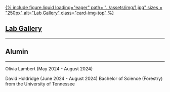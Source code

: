 <div class="container">
  <div class="row row-cols-1 row-cols-md-3">
    <div class="col">
      <a href="/gallery/">
        <div class="card h-100 hoverable">
            {%
              include figure.liquid
              loading="eager"
              path= "../assets/img/1.jpg"
              sizes = "250px"
              alt="Lab Gallery"
              class="card-img-top"
            %}
          <div class="card-body">
            <h2 class="card-title">Lab Gallery</h2>
          </div>
        </div>
      </a>
    </div>
  </div>
</div>

---------------

Alumin
---------------

---------------
Olivia Lambert (May 2024 - August 2024)

David Holdridge (June 2024 - August 2024)
Bachelor of Science (Forestry) from the University of Tennessee
